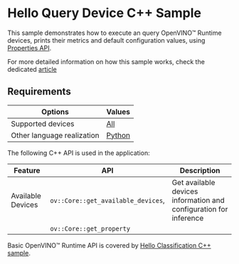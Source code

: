 # Hello Query Device C++ Sample

This sample demonstrates how to execute an query OpenVINO™ Runtime devices, prints their metrics and default configuration values, using [Properties API](https://docs.openvino.ai/2023.3/openvino_docs_OV_UG_query_api.html).

For more detailed information on how this sample works, check the dedicated [article](https://docs.openvino.ai/2023.3/openvino_inference_engine_samples_hello_query_device_README.html)

## Requirements

| Options                       | Values                                                                                                                      |
| ------------------------------| ----------------------------------------------------------------------------------------------------------------------------|
| Supported devices             | [All](https://docs.openvino.ai/2023.3/openvino_docs_OV_UG_supported_plugins_Supported_Devices.html)                         |
| Other language realization    | [Python](https://docs.openvino.ai/2023.3/openvino_inference_engine_ie_bridges_python_sample_hello_query_device_README.html) |

The following C++ API is used in the application:

| Feature                  | API                                   | Description                                                       |
| -------------------------| --------------------------------------|-------------------------------------------------------------------|
| Available Devices        | ``ov::Core::get_available_devices``,  | Get available devices information and configuration for inference |
|                          | ``ov::Core::get_property``            |                                                                   |

Basic OpenVINO™ Runtime API is covered by [Hello Classification C++ sample](https://docs.openvino.ai/2023.3/openvino_inference_engine_samples_hello_classification_README.html).
